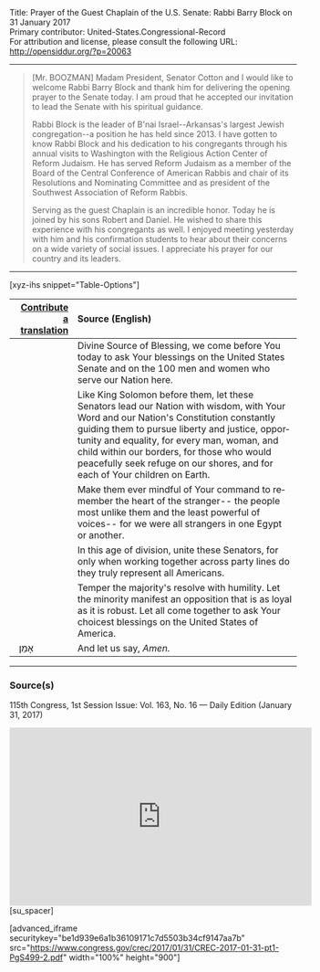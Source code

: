<html>
<head></head>
<body>
Title: Prayer of the Guest Chaplain of the U.S. Senate: Rabbi Barry Block on 31 January 2017<br />
Primary contributor: United-States.Congressional-Record<br />
For attribution and license, please consult the following URL: <a href="http://opensiddur.org/?p=20063">http://opensiddur.org/?p=20063</a>
<p />
<hr />

<blockquote>
[Mr. BOOZMAN] Madam President, Senator Cotton and I would like to welcome Rabbi Barry Block and thank him for delivering the opening prayer to the Senate today. I am proud that he accepted our invitation to lead the Senate with his spiritual guidance.

Rabbi Block is the leader of B'nai Israel--Arkansas's largest Jewish congregation--a position he has held since 2013. I have gotten to know Rabbi Block and his dedication to his congregants through his annual visits to Washington with the Religious Action Center of Reform Judaism. He has served Reform Judaism as a member of the Board of the Central Conference of American Rabbis and chair of its Resolutions and Nominating Committee and as president of the Southwest Association of Reform Rabbis.

Serving as the guest Chaplain is an incredible honor. Today he is joined by his sons Robert and Daniel. He wished to share this experience with his congregants as well. I enjoyed meeting yesterday with him and his confirmation students to hear about their concerns on a wide variety of social issues. I appreciate his prayer for our country and its leaders.
</blockquote>

<hr />

[xyz-ihs snippet="Table-Options"]<table style="margin-left: auto; margin-right: auto;" class="draggable">
<thead><tr><th id="x" style="text-align: right;"><a href="/translate/" target="_blank" rel="noopener">Contribute a translation</a></th><th style="text-align: left;">Source (English)</th></tr></thead>
<tbody>
<tr><td style="vertical-align:top;">
<div class="liturgy" lang="he">

</span></div></td>
 
<td style="vertical-align:top;">
<div class="english" lang="en">
Divine Source of Blessing, 
we come before You today 
to ask Your blessings on the United States Senate 
and on the 100 men and women who serve our Nation here. 
</div></td></tr>


<tr><td style="vertical-align:top;">
<div class="liturgy" lang="he">

</span></div></td>
 
<td style="vertical-align:top;">
<div class="english" lang="en">
Like King Solomon before them, 
let these Senators lead our Nation with wisdom, 
with Your Word and our Nation's Constitution constantly guiding them 
to pursue liberty and justice, opportunity and equality, 
for every man, woman, and child within our borders, 
for those who would peacefully seek refuge on our shores, 
and for each of Your children on Earth. 
</div></td></tr>


<tr><td style="vertical-align:top;">
<div class="liturgy" lang="he">

</span></div></td>
 
<td style="vertical-align:top;">
<div class="english" lang="en">
Make them ever mindful of Your command 
to remember the heart of the stranger--
the people most unlike them and the least powerful of voices--
for we were all strangers in one Egypt or another. 
</div></td></tr>


<tr><td style="vertical-align:top;">
<div class="liturgy" lang="he">

</span></div></td>
 
<td style="vertical-align:top;">
<div class="english" lang="en">
In this age of division, 
unite these Senators, 
for only when working together 
across party lines 
do they truly represent all Americans.
</div></td></tr>


<tr><td style="vertical-align:top;">
<div class="liturgy" lang="he">

</span></div></td>
 
<td style="vertical-align:top;">
<div class="english" lang="en">
Temper the majority's resolve 
with humility. 
Let the minority manifest an opposition 
that is as loyal as it is robust. 
Let all come together 
to ask Your choicest blessings 
on the United States of America.
</div></td></tr>


<tr><td style="vertical-align:top;">
<div class="liturgy" lang="he">
&nbsp;
אָמֵן׃
</span></div></td>
 
<td style="vertical-align:top;">
<div class="english" lang="en">
And let us say, 
<em>Amen.</em>
</div></td></tr>
</tbody></table>

<hr />
  
<h3>Source(s)</h3>

115th Congress, 1st Session
Issue: Vol. 163, No. 16 — Daily Edition (January 31, 2017)

<iframe width=530 height=312 src='https://www.c-span.org/video/standalone/?c4653819/rabbi-barry-block-congregation-bnai-israel-rock-arkansas' allowfullscreen='allowfullscreen' frameborder=0></iframe>[su_spacer]

[advanced_iframe securitykey="be1d939e6a1b36109171c7d5503b34cf9147aa7b" src="https://www.congress.gov/crec/2017/01/31/CREC-2017-01-31-pt1-PgS499-2.pdf" width="100%" height="900"]
</body>
</html>